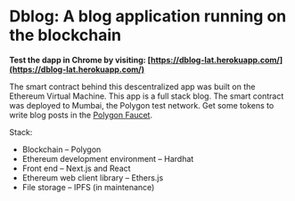 # Dblog: A blog application running on the blockchain

**Test the dapp in Chrome by visiting: [https://dblog-lat.herokuapp.com/](https://dblog-lat.herokuapp.com/)**

The smart contract behind this descentralized app was built on the Ethereum Virtual Machine. This app is a full stack blog. The smart contract was deployed to Mumbai, the Polygon test network. Get some tokens to write blog posts in the [Polygon Faucet](https://faucet.polygon.technology).


Stack:
- Blockchain – Polygon
- Ethereum development environment – Hardhat
- Front end – Next.js and React
- Ethereum web client library – Ethers.js
- File storage – IPFS (in maintenance)

